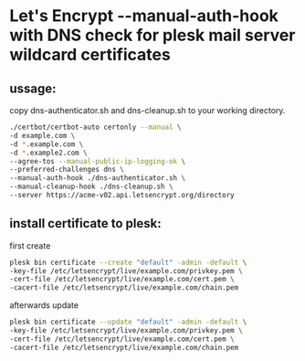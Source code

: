 # Let's Encrypt --manual-auth-hook with DNS check for plesk mail server wildcard certificates


## ussage:

copy dns-authenticator.sh and dns-cleanup.sh to your working directory. 

```bash
./certbot/certbot-auto certonly --manual \
-d example.com \
-d *.example.com \
-d *.example2.com \
--agree-tos --manual-public-ip-logging-ok \
--preferred-challenges dns \
--manual-auth-hook ./dns-authenticator.sh \
--manual-cleanup-hook ./dns-cleanup.sh \
--server https://acme-v02.api.letsencrypt.org/directory
```
## install certificate to plesk:

first create

```bash
plesk bin certificate --create "default" -admin -default \
-key-file /etc/letsencrypt/live/example.com/privkey.pem \
-cert-file /etc/letsencrypt/live/example.com/cert.pem \
-cacert-file /etc/letsencrypt/live/example.com/chain.pem
```

afterwards update 

```bash
plesk bin certificate --update "default" -admin -default \
-key-file /etc/letsencrypt/live/example.com/privkey.pem \
-cert-file /etc/letsencrypt/live/example.com/cert.pem \
-cacert-file /etc/letsencrypt/live/example.com/chain.pem
```
